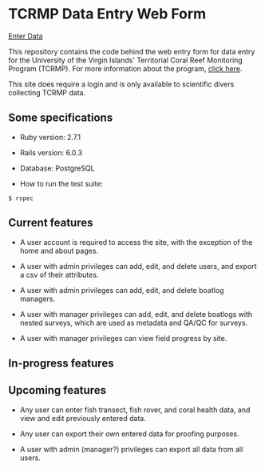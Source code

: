 # TCRMP Data Entry Web Form

[Enter Data](https://tcrmpdataentry.herokuapp.com)

This repository contains the code behind the web entry form for data entry for the University of the Virgin Islands' Territorial Coral Reef Monitoring Program (TCRMP). For more information about the program, [click here](https://tcrmpdataentry.herokuapp.com/about).

This site does require a login and is only available to scientific divers collecting TCRMP data.

## Some specifications

* Ruby version: 2.7.1

* Rails version: 6.0.3

* Database: PostgreSQL

* How to run the test suite:
```
$ rspec
```

## Current features

* A user account is required to access the site, with the exception of the home and about pages.

* A user with admin privileges can add, edit, and delete users, and export a csv of their attributes.

* A user with admin privileges can add, edit, and delete boatlog managers.

* A user with manager privileges can add, edit, and delete boatlogs with nested surveys, which are used as metadata and QA/QC for surveys. 

* A user with manager privileges can view field progress by site.

## In-progress features

## Upcoming features

* Any user can enter fish transect, fish rover, and coral health data, and view and edit previously entered data.

* Any user can export their own entered data for proofing purposes.

* A user with admin (manager?) privileges can export all data from all users.
